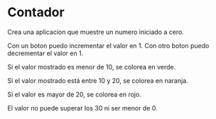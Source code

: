 # Contador

Crea una aplicacion que muestre un numero iniciado a cero.

Con un boton puedo incrementar el valor en 1.
Con otro boton puedo decrementar el valor en 1.

Si el valor mostrado es menor de 10, se colorea en verde.

Si el valor mostrado está entre 10 y 20, se colorea en naranja.

Si el valor es mayor de 20, se colorea en rojo.

El valor no puede superar los 30 ni ser menor de 0.
